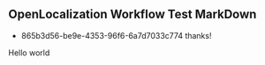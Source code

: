 ## OpenLocalization Workflow Test MarkDown
* 865b3d56-be9e-4353-96f6-6a7d7033c774 
thanks!

Hello world